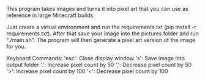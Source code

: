 This program takes images and turns it into pixel art that you can use as reference in large Minecraft builds.

Just create a virtual environment and run the requirements.txt (pip install -r requirements.txt). After that save your image into the pictures folder and run "./main.sh". The program will then generate a pixel art version of the image for you.

Keyboard Commands:
'esc': Close display window
's': Save image into output folder
'.': Increase pixel count by 50
',': Decrease pixel count by 50
'>': Increase pixel count by 100
'<': Decrease pixel count by 100
